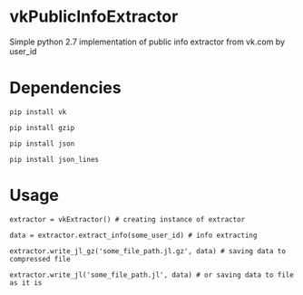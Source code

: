 # vkPublicInfoExtractor
Simple python 2.7 implementation of public info extractor from vk.com by user_id

# Dependencies
`pip install vk`

`pip install gzip`

`pip install json`

`pip install json_lines`

# Usage
`extractor = vkExtractor() # creating instance of extractor`

`data = extractor.extract_info(some_user_id) # info extracting`

`extractor.write_jl_gz('some_file_path.jl.gz', data) # saving data to compressed file`

`extractor.write_jl('some_file_path.jl', data) # or saving data to file as it is`
